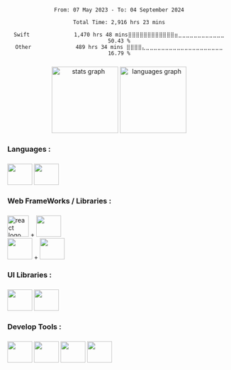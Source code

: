 
###

<div align="center">
<!--START_SECTION:waka-->

```all_time
From: 07 May 2023 - To: 04 September 2024

Total Time: 2,916 hrs 23 mins

Swift              1,470 hrs 48 mins⣿⣿⣿⣿⣿⣿⣿⣿⣿⣿⣿⣿⣶⣀⣀⣀⣀⣀⣀⣀⣀⣀⣀⣀⣀   50.43 %
Other              489 hrs 34 mins ⣿⣿⣿⣿⣄⣀⣀⣀⣀⣀⣀⣀⣀⣀⣀⣀⣀⣀⣀⣀⣀⣀⣀⣀⣀   16.79 %
```

<!--END_SECTION:waka-->
</div>

###

<div align="center">
  <img src="https://github-readme-stats.vercel.app/api?username=qazwsx521943&hide_title=false&hide_rank=false&show_icons=true&include_all_commits=true&count_private=true&disable_animations=false&theme=dark&locale=en&hide_border=false&order=1" height="150" alt="stats graph"  />
  <img src="https://github-readme-stats.vercel.app/api/top-langs?username=qazwsx521943&locale=en&hide_title=false&layout=compact&card_width=320&langs_count=5&theme=dark&hide_border=false&order=2" height="150" alt="languages graph"  />
</div>

###

<!-- <br clear="both">
<div align="center">
<img src="https://raw.githubusercontent.com/qazwsx521943/qazwsx521943/output/github-contribution-grid-snake.svg" alt="Snake animation" width="100%"/>
</div> -->

###

<h3 align="left">Languages :</h3>

###

<div align="left">

  <img src="https://cdn.jsdelivr.net/gh/devicons/devicon/icons/swift/swift-original.svg" height="48" width="56"/>
  <img src="https://cdn.jsdelivr.net/gh/devicons/devicon/icons/typescript/typescript-original.svg" height="48" width="56"/>
</div>

<h3 align="left">Web FrameWorks / Libraries :</h3>

###

<div align="left">
  <img src="https://cdn.jsdelivr.net/gh/devicons/devicon/icons/react/react-original.svg" height="48" width="48" alt="react logo"  />
  +
  <img src="https://cdn.jsdelivr.net/gh/devicons/devicon/icons/redux/redux-original.svg" height="48" width="56"/>

  </br>
  <img src="https://cdn.jsdelivr.net/gh/devicons/devicon/icons/vuejs/vuejs-original.svg" height="48" width="56"/>
  +
  <img src="https://pinia.vuejs.org/logo.svg" height="48" width="56"/>
</div>

###

<h3 align="left">UI Libraries :</h3>

###

<div align="left">
  <img src="https://cdn.jsdelivr.net/gh/devicons/devicon/icons/materialui/materialui-original.svg" height="48" width="56"/>
  <img src="https://cdn.jsdelivr.net/gh/devicons/devicon/icons/tailwindcss/tailwindcss-plain.svg" height="48" width="56"/>
</div>

<!-- ###

<h3 align="left">Databases & ORM :</h3>

###

<div align="left">
<img src="https://cdn.jsdelivr.net/gh/devicons/devicon/icons/mysql/mysql-original-wordmark.svg" height="48" width="56"/>
<img src="https://cdn.jsdelivr.net/gh/devicons/devicon/icons/sequelize/sequelize-original.svg" height="48" width="56"/>
</div> -->

###

<h3 align="left">Develop Tools :</h3>

###

<div align="left">

  <img src="https://cdn.jsdelivr.net/gh/devicons/devicon/icons/xcode/xcode-original.svg" height="48" width="56"/>
<img src="https://cdn.jsdelivr.net/gh/devicons/devicon/icons/vscode/vscode-original-wordmark.svg" height="48" width="56"/>
<img src="https://cdn.jsdelivr.net/gh/devicons/devicon/icons/git/git-original.svg" height="48" width="56"/>
<img src="https://cdn.jsdelivr.net/gh/devicons/devicon/icons/sourcetree/sourcetree-original-wordmark.svg" height="48" width="56"/>
</div>

###

<!-- <h3 align="left">Contact me via :</h3> -->

###
<!--
<div align="left">
  <a href="mailto:qazwsx5219430630@gmail.com" target="_blank">
    <img src="https://img.shields.io/static/v1?message=Gmail&logo=gmail&label=&color=D14836&logoColor=white&labelColor=&style=for-the-badge" height="35" alt="gmail logo"  />
  </a>
  <a href="https://www.linkedin.com/in/qazwsx521943/" target="_blank">
    <img src="https://img.shields.io/static/v1?message=LinkedIn&logo=linkedin&label=&color=0077B5&logoColor=white&labelColor=&style=for-the-badge" height="35" alt="linkedin logo"  />
  </a>
</div>
-->
###
